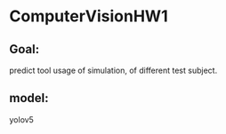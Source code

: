 # ComputerVisionHW1 

## Goal:
predict tool usage of simulation, of different test subject.  

## model:
yolov5


